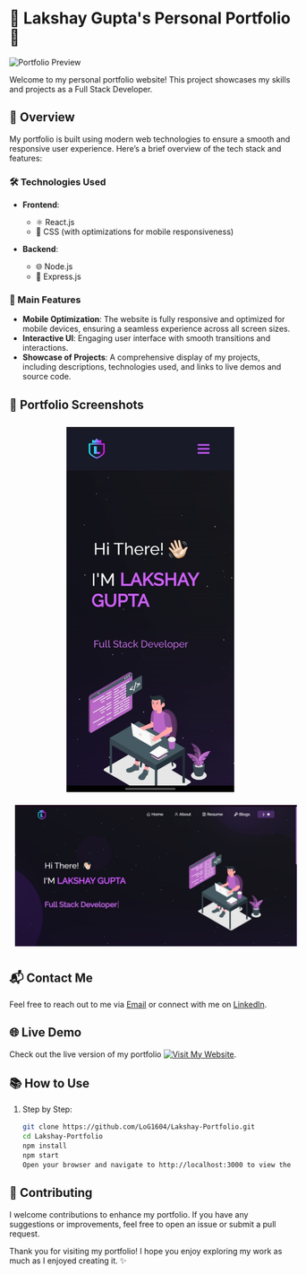 # 🌟 Lakshay Gupta's Personal Portfolio 🌟

![Portfolio Preview](https://raw.githubusercontent.com/LoG1604/Lakshay-Portfolio/main/portfolio-preview.gif)

Welcome to my personal portfolio website! This project showcases my skills and projects as a Full Stack Developer. 

## 🚀 Overview

My portfolio is built using modern web technologies to ensure a smooth and responsive user experience. Here’s a brief overview of the tech stack and features:

### 🛠 Technologies Used

- **Frontend**: 
  - ⚛️ React.js
  - 💅 CSS (with optimizations for mobile responsiveness)

- **Backend**: 
  - 🌐 Node.js
  - 🚀 Express.js

### 📱 Main Features

- **Mobile Optimization**: The website is fully responsive and optimized for mobile devices, ensuring a seamless experience across all screen sizes.
- **Interactive UI**: Engaging user interface with smooth transitions and interactions.
- **Showcase of Projects**: A comprehensive display of my projects, including descriptions, technologies used, and links to live demos and source code.

## 📸 Portfolio Screenshots

<div align="center">
  <img src="https://github.com/LoG1604/Lakshay-Portfolio/blob/main/mobileview.jpg?raw=true" alt="Mobile View" width="300px" style="margin: 10px;"/>
  <img src="https://github.com/LoG1604/Lakshay-Portfolio/blob/main/google_view.jpg?raw=true" alt="Desktop View" width="600px" style="margin: 10px;"/>
</div>

## 📬 Contact Me

Feel free to reach out to me via [Email](mailto:lakshayguptabsr@gmail.com) or connect with me on [LinkedIn](www.linkedin.com/in/lakshay-gupta-17b7ba244).

## 🌐 Live Demo

Check out the live version of my portfolio  [![Visit My Website](https://img.shields.io/badge/Visit%20My%20Website-blue)](https://lakshay-gupta-portfolio.netlify.app).

## 📚 How to Use

1. Step by Step:
   ```bash
   git clone https://github.com/LoG1604/Lakshay-Portfolio.git
   cd Lakshay-Portfolio
   npm install
   npm start
   Open your browser and navigate to http://localhost:3000 to view the portfolio.

## 🤝 Contributing
I welcome contributions to enhance my portfolio. If you have any suggestions or improvements, feel free to open an issue or submit a pull request.

Thank you for visiting my portfolio! I hope you enjoy exploring my work as much as I enjoyed creating it. ✨

